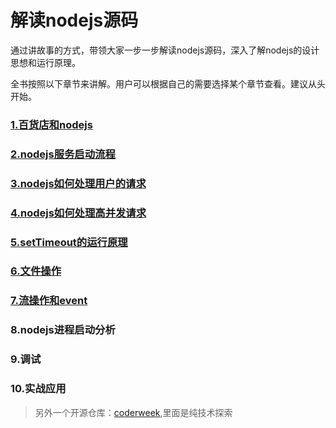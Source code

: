 # 解读nodejs源码
通过讲故事的方式，带领大家一步一步解读nodejs源码，深入了解nodejs的设计思想和运行原理。

全书按照以下章节来讲解。用户可以根据自己的需要选择某个章节查看。建议从头开始。

### [1.百货店和nodejs](./storeAndNodejs.md)

### [2.nodejs服务启动流程](./nodejsServerStartup.md)

### [3.nodejs如何处理用户的请求](./handleRequest.md)

### [4.nodejs如何处理高并发请求](./handleConcurrentReqs.md)

### [5.setTimeout的运行原理](./timer.md)

### [6.文件操作](./fs.md)

### [7.流操作和event](./stream.md)

### 8.nodejs进程启动分析

### 9.调试

### 10.实战应用

> 另外一个开源仓库：[coderweek](https://github.com/coderweek/coderweek.github.io),里面是纯技术探索